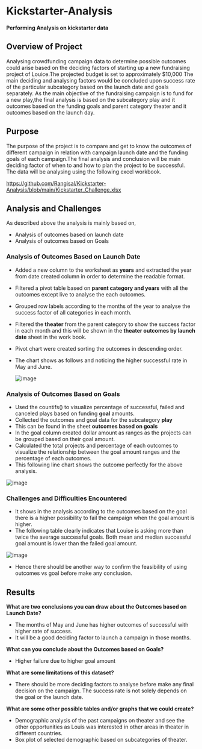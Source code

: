 # Kickstarter-Analysis
**Performing Analysis on kickstarter data**

## Overview of Project
Analysing crowdfunding campaign data to determine possible outcomes could arise based on the deciding factors of starting up a new fundraising project of Louice.The projected budget is set to approximately $10,000
The main deciding and analysing factors would be concluded upon success rate of the particular subcategory based on the launch date and goals separately.
As the main objective of the fundraising campaign is to fund for a new play,the final analysis is based on the subcategory play and it outcomes based on the funding goals and parent category theater and it outcomes based on the launch day.   

## Purpose
The purpose of the project is to compare and get to know the outcomes of different campaign in relation with campaign launch date and the funding goals of each campaign.The final analysis and conclusion will be main deciding factor of when to and how to plan the project to be successful. The data will be analysing using the following excel workbook. 

https://github.com/Rangisal/Kickstarter-Analysis/blob/main/Kickstarter_Challenge.xlsx

## Analysis and Challenges
As described above the analysis is mainly based on,
- Analysis of outcomes based on launch date
- Analysis of outcomes based on Goals

### Analysis of Outcomes Based on Launch Date

- Added a new column to the worksheet as **years** and extracted the year from date created column in order to determine the readable format. 
- Filtered a pivot table based on **parent category and years** with all the outcomes except live to analyse the each outcomes. 
- Grouped row labels according to the months of the year to analyse the success factor of all categories in each month. 
- Filtered the **theater** from the parent category to show the success factor in each month and this will be shown in the **theater outcomes by launch date** sheet in the     work book.
- Pivot chart were created sorting the outcomes in descending order. 
- The chart shows as follows and noticing the higher successful rate in May and June.
  
  ![image](https://user-images.githubusercontent.com/93173498/140600027-5974c046-6487-4844-b0b1-284895362431.png)


### Analysis of Outcomes Based on Goals
- Used the countifs() to visualize percentage of successful, failed and canceled plays based on funding **goal** amounts.
- Collected the outcomes and goal data for the subcategory **play** 
- This can be found in the sheet **outcomes based on goals**
- In the goal column created dollar amount as ranges as the projects can be grouped based on their goal amount. 
- Calculated the total projects and percentage of each outcomes to visualize the relationship between the goal amount ranges and the percentage of each outcomes. 
- This following line chart shows the outcome perfectly for the above analysis.

 ![image](https://user-images.githubusercontent.com/93173498/140600003-5803d221-5649-43b8-b1bb-70d08cf4b202.png)


### Challenges and Difficulties Encountered
- It shows in the analysis according to the outcomes based on the goal there is a higher possibility to fail the campaign when the goal amount is higher.
- The following table clearly indicates that Louise is asking more than twice the average successful goals. Both mean and median successful goal amount is lower than the       failed goal amount.

![image](https://user-images.githubusercontent.com/93173498/140601301-8be8cd78-1c2e-4387-9813-631a0b681cdf.png)

  
- Hence there should be another way to confirm the feasibility of using outcomes vs goal before make any conclusion. 

## Results

 **What are two conclusions you can draw about the Outcomes based on Launch Date?**
- The months of May and June has higher outcomes of successful with higher rate of success.
- It will be a good deciding factor to launch a campaign in those months.

 **What can you conclude about the Outcomes based on Goals?**
- Higher failure due to higher goal amount 

 **What are some limitations of this dataset?**
- There should be more deciding factors to analyse before make any final decision on the campaign. The success rate is not solely depends on the goal or the launch date. 

 **What are some other possible tables and/or graphs that we could create?**
- Demographic analysis of the past campaigns on theater and see the other opportunities as Louis was interested in other areas in theater in different countries. 
- Box plot of selected demographic based on subcategories of theater. 
